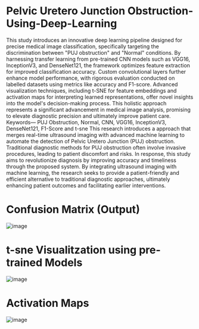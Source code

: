 # Pelvic Uretero Junction Obstruction-Using-Deep-Learning
This study introduces an innovative deep learning pipeline designed for precise medical image classification, specifically targeting the discrimination between "PUJ obstruction" and "Normal" conditions. By harnessing transfer learning from pre-trained CNN models such as VGG16, InceptionV3, and DenseNet121, the framework optimizes feature extraction for improved classification accuracy. Custom convolutional layers further enhance model performance, with rigorous evaluation conducted on labelled datasets using metrics like accuracy and F1-score. Advanced visualization techniques, including t-SNE for feature embeddings and activation maps for interpreting learned representations, offer novel insights into the model's decision-making process. This holistic approach represents a significant advancement in medical image analysis, promising to elevate diagnostic precision and ultimately improve patient care.
Keywords— PUJ Obstruction, Normal, CNN, VGG16, InceptionV3, DenseNet121, F1-Score and t-sne
This research introduces a approach that merges real-time ultrasound imaging with advanced machine learning to automate the detection of Pelvic Uretero Junction (PUJ) obstruction. Traditional diagnostic methods for PUJ obstruction often involve invasive procedures, leading to patient discomfort and risks. In response, this study aims to revolutionize diagnosis by improving accuracy and timeliness through the proposed system. By integrating ultrasound imaging with machine learning, the research seeks to provide a patient-friendly and efficient alternative to traditional diagnostic approaches, ultimately enhancing patient outcomes and facilitating earlier interventions.

# Confusion Matrix (Output)
  
 ![image](https://github.com/aliazam1291/Pubjo-Using-Deep-Learning/assets/71867983/f3be2b70-0c6f-4c72-ae9c-023d4c33660f)

# t-sne Visualitzation using pre-trained Models

![image](https://github.com/aliazam1291/Pubjo-Using-Deep-Learning/assets/71867983/61af6280-2178-402d-89b4-17b14975346c)

# Activation Maps

![image](https://github.com/aliazam1291/Pubjo-Using-Deep-Learning/assets/71867983/277c7ae2-d765-406a-bfaf-5a267854560a)
 

